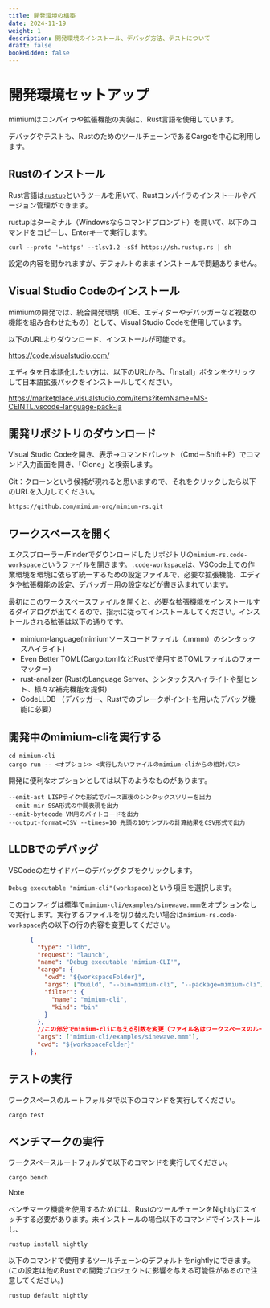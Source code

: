 ```yaml
---
title: 開発環境の構築
date: 2024-11-19
weight: 1
description: 開発環境のインストール、デバッグ方法、テストについて
draft: false
bookHidden: false
---
```


# 開発環境セットアップ

mimiumはコンパイラや拡張機能の実装に、Rust言語を使用しています。

デバッグやテストも、RustのためのツールチェーンであるCargoを中心に利用します。

## Rustのインストール

Rust言語は[`rustup`](https://www.rust-lang.org/ja/tools/install)というツールを用いて、Rustコンパイラのインストールやバージョン管理ができます。

rustupはターミナル（Windowsならコマンドプロンプト）を開いて、以下のコマンドをコピーし、Enterキーで実行します。

```
curl --proto '=https' --tlsv1.2 -sSf https://sh.rustup.rs | sh
```

設定の内容を聞かれますが、デフォルトのままインストールで問題ありません。

## Visual Studio Codeのインストール

mimiumの開発では、統合開発環境（IDE、エディターやデバッガーなど複数の機能を組み合わせたもの）として、Visual Studio Codeを使用しています。

以下のURLよりダウンロード、インストールが可能です。

https://code.visualstudio.com/

エディタを日本語化したい方は、以下のURLから、「Install」ボタンをクリックして日本語拡張パックをインストールしてください。

https://marketplace.visualstudio.com/items?itemName=MS-CEINTL.vscode-language-pack-ja


## 開発リポジトリのダウンロード

Visual Studio Codeを開き、表示→コマンドパレット（Cmd＋Shift＋P）でコマンド入力画面を開き、「Clone」と検索します。

Git：クローンという候補が現れると思いますので、それをクリックしたら以下のURLを入力してください。

```
https://github.com/mimium-org/mimium-rs.git
```

## ワークスペースを開く

エクスプローラー/Finderでダウンロードしたリポジトリの`mimium-rs.code-workspace`というファイルを開きます。`.code-workspace`は、VSCode上での作業環境を環境に依らず統一するための設定ファイルで、必要な拡張機能、エディタや拡張機能の設定、デバッガー用の設定などが書き込まれています。

最初にこのワークスペースファイルを開くと、必要な拡張機能をインストールするダイアログが出てくるので、指示に従ってインストールしてください。インストールされる拡張は以下の通りです。

- mimium-language(mimiumソースコードファイル（.mmm）のシンタックスハイライト)
- Even Better TOML(Cargo.tomlなどRustで使用するTOMLファイルのフォーマッター)
- rust-analizer (RustのLanguage Server、シンタックスハイライトや型ヒント、様々な補完機能を提供)
- CodeLLDB （デバッガー、Rustでのブレークポイントを用いたデバッグ機能に必要）

## 開発中のmimium-cliを実行する

```
cd mimium-cli
cargo run -- <オプション> <実行したいファイルのmimium-cliからの相対パス>
```

開発に便利なオプションとしては以下のようなものがあります。

```
--emit-ast LISPライクな形式でパース直後のシンタックスツリーを出力
--emit-mir SSA形式の中間表現を出力
--emit-bytecode VM用のバイトコードを出力
--output-format=CSV --times=10 先頭の10サンプルの計算結果をCSV形式で出力
```

## LLDBでのデバッグ

VSCodeの左サイドバーのデバッグタブをクリックします。

`Debug executable "mimium-cli"(workspace)`という項目を選択します。

このコンフィグは標準で`mimium-cli/examples/sinewave.mmm`をオプションなしで実行します。実行するファイルを切り替えたい場合は`mimium-rs.code-workspace`内の以下の行の内容を変更してください。

```json
      {
        "type": "lldb",
        "request": "launch",
        "name": "Debug executable 'mimium-CLI'",
        "cargo": {
          "cwd": "${workspaceFolder}",
          "args": ["build", "--bin=mimium-cli", "--package=mimium-cli"],
          "filter": {
            "name": "mimium-cli",
            "kind": "bin"
          }
        },
        //この部分でmimium-cliに与える引数を変更（ファイル名はワークスペースのルートからの相対パス）
        "args": ["mimium-cli/examples/sinewave.mmm"],
        "cwd": "${workspaceFolder}"
      },
```


## テストの実行

ワークスペースのルートフォルダで以下のコマンドを実行してください。

```
cargo test
```

## ベンチマークの実行

ワークスペースルートフォルダで以下のコマンドを実行してください。

```
cargo bench
```


> [!NOTE]
> ベンチマーク機能を使用するためには、RustのツールチェーンをNightlyにスイッチする必要があります。未インストールの場合以下のコマンドでインストールし、
> 
> ```
> rustup install nightly
> ```
> 
> 以下のコマンドで使用するツールチェーンのデフォルトをnightlyにできます。(この設定は他のRustでの開発プロジェクトに影響を与える可能性があるので注意してください。)
> 
> ```
> rustup default nightly
> ```

